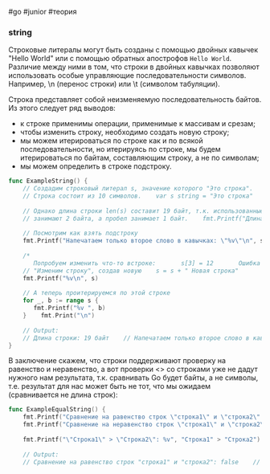 #go #junior #теория 
### string

Строковые литералы могут быть созданы с помощью двойных кавычек "Hello World" или с помощью обратных апострофов `Hello World`. Различие между ними в том, что строки в двойных кавычках позволяют использовать особые управляющие последовательности символов. Например, \n (перенос строки) или \t (символом табуляции).

Строка представляет собой неизменяемую последовательность байтов. Из этого следует ряд выводов:

- к строке применимы операции, применимые к массивам и срезам;
- чтобы изменить строку, необходимо создать новую строку;
- мы можем итерироваться по строке как и по всякой последовательности, но итерируясь по строке, мы будем итерироваться по байтам, составляющим строку, а не по символам;
- мы можем определить в строке подстроку.

```go
func ExampleString() {  
    // Создадим строковый литерал s, значение которого "Это строка".  
    // Строка состоит из 10 символов.    var s string = "Это строка"  
  
    // Однако длина строки len(s) составит 19 байт, т.к. использованные кирилические символы  
    // занимают 2 байта, а пробел занимает 1 байт.    fmt.Printf("Длина строки: %d байт\n", len(s))  
  
    // Посмотрим как взять подстроку  
    fmt.Printf("Напечатаем только второе слово в кавычках: \"%v\"\n", s[7:])  
  
    /*  
       Попробуем изменить что-то встроке:       s[3] = 12       Ошибка компиляции: cannot assign to s[3], потому что строки - неизменяемые последовательности.    */  
    // "Изменим строку", создав новую    s = s + " Новая строка"  
    fmt.Printf("%v\n", s)  
  
    // А теперь проитерируемся по этой строке  
    for _, b := range s {  
       fmt.Printf("%v ", b)  
    }    fmt.Print("\n")  
  
    // Output:  
    // Длина строки: 19 байт    // Напечатаем только второе слово в кавычках: "строка"    // Это строка Новая строка    // 1069 1090 1086 32 1089 1090 1088 1086 1082 1072 32 1053 1086 1074 1072 1103 32 1089 1090 1088 1086 1082 1072  
}
```
В заключение скажем, что строки поддерживают проверку на равенство и неравенство, а вот проверки <> со строками уже не дадут нужного нам результата, т.к. сравнивать Go будет байты, а не символы, т.е. результат для нас может быть не тот, что мы ожидаем (сравнивается не длина строк):
```go
func ExampleEqualString() {  
    fmt.Printf("Сравнение на равенство строк \"строка1\" и \"строка2\": %v\n", "строка1" == "строка2")  
    fmt.Printf("Сравнение на неравенство строк \"строка1\" и \"строка2\": %v\n", "строка1" != "строка2")  
  
    fmt.Printf("\"Строка1\" > \"Строка2\": %v", "Строка1" > "Строка2")  
  
    // Output:  
    // Сравнение на равенство строк "строка1" и "строка2": false    // Сравнение на неравенство строк "строка1" и "строка2": true    // "Строка1" > "Строка2": false}
```